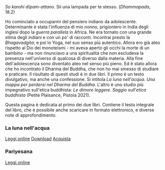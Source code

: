 <link rel="stylesheet" href="./assets/style.css">

<div class="callout">
<i>So karohi dīpam-attano</i>. Sii una lampada per te stesso. (<i>Dhammapada</i>, 18.2)
</div>

Ho cominciato a occuparmi del pensiero indiano da adolescente. Determinante è stata l'influenza di mio nonno, prigioniero in India degli inglesi dopo la _guerra parallela_ in Africa. Ne era tornato con una grande stima degli indiani e con un po' di racconti. Incontrai presto la _Bhagavadgita_; e poi lo Yoga, nel suo senso più autentico. Allora ero già ateo rispetto al Dio dei monoteismi - mi aveva aperto gli occhi la morte di un bambino - ma non rinunciavo a una spiritualità che non escludeva la presenza nell'universo di qualcosa di diverso dalla materia. Alla fine dell'adolescenza sono diventato ateo nel senso più pieno. Ed è stato allora che ho incontrato il Dharma del Buddha, che non ho mai smesso di studiare e praticare. Il risultato di questi studi è in due libri. Il primo è un testo divulgativo, ma anche una confessione. Si intitola _La luna nell'acqua. Una mappa per perdersi nel Dharma del Buddha_. L'altro è uno studio più impegnativo sull'etica buddhista: _Le dimore leggere. Saggio sull'etica buddhista_ (Petite Plaisance, Pistoia 2021).

Questa pagina è dedicata al primo dei due libri. Contiene il testo integrale del libro, che è possibile anche scaricare in formato elettronico, e diverse note di approfondimento.

### La luna nell'acqua

<a href="https://antonio-vigilante.github.io/svaha/luna/index.html" class="button orange">Leggi online</a>   <a href="https://antonio-vigilante.github.io/svaha/download.html" class="button green">Download</a>   <a href="https://antonio-vigilante.github.io/svaha/acquista.html" class="button purple">Acquista</a>

### Pariyesana 

<a href="https://antonio-vigilante.github.io/svaha/pariyesana/index.html" class="button orange">Leggi online</a>  
